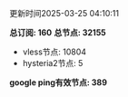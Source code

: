 更新时间2025-03-25 04:10:11

**总订阅: 160**
**总节点: 32155**
- vless节点: 10804
- hysteria2节点: 5

**google ping有效节点: 389**
